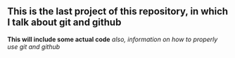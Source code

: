 ## This is the last project of this repository, in which I talk about git and github
**This will include some actual code** *also, information on how to properly use git and github*
